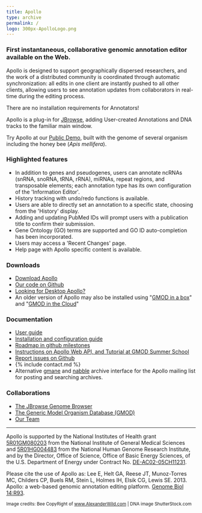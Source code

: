 ```yaml
---
title: Apollo
type: archive
permalink: /
logo: 300px-ApolloLogo.png
---
```


<!--{% include base_path %}-->

<!--# Apollo-->

### First instantaneous, collaborative genomic annotation editor available on the Web.

Apollo is designed to support geographically dispersed researchers, and the work of a distributed community is coordinated through automatic synchronization: all edits in one client are instantly pushed to all other clients, allowing users to see annotation updates from collaborators in real-time during the editing process.

There are no installation requirements for Annotators!

Apollo is a plug-in for [JBrowse](http://jbrowse.org), adding User-created Annotations and DNA tracks to the familiar main window.

Try Apollo at our [Public Demo](demo), built with the genome of several organism including the honey bee (<i>Apis mellifera</i>).

### Highlighted features

* In addition to genes and pseudogenes, users can annotate ncRNAs (snRNA, snoRNA, tRNA, rRNA), miRNAs, repeat regions, and transposable elements; each annotation type has its own configuration of the 'Information Editor'.
* History tracking with undo/redo functions is available.
* Users are able to directly set an annotation to a specific state, choosing from the 'History' display.
* Adding and updating PubMed IDs will prompt users with a publication title to confirm their submission.
* Gene Ontology (GO) terms are supported and GO ID auto-completion has been incorporated.
* Users may access a 'Recent Changes' page.
* Help page with Apollo specific content is available.

### Downloads

* [Download Apollo](https://github.com/GMOD/Apollo/releases/latest)
* [Our code on Github](https://github.com/GMOD/Apollo)
* [Looking for Desktop Apollo?](old-apollo)
* An older version of Apollo may also be installed using "[GMOD in a box](http://gmod.org/wiki/Box)" and "[GMOD in the Cloud](http://gmod.org/wiki/Box)"


### Documentation

* [User guide](users-guide)
* [Installation and configuration guide](http://genomearchitect.readthedocs.org/en/latest/)
* [Roadmap in github milestones](https://github.com/GMOD/Apollo/milestones)
* [Instructions on Apollo Web API, and Tutorial at GMOD Summer School](documentation)
* [Report issues on Github](https://github.com/GMOD/Apollo/issues)
* {% include contact.md %}
* Alternative [gmane](http://blog.gmane.org/gmane.science.biology.gmod.apollo) and [nabble](http://gmod.827538.n3.nabble.com/Apollo-f815553.html) archive interface for the Apollo mailing list for posting and searching archives.

### Collaborations
* [The JBrowse Genome Browser](http://jbrowse.org)
* [The Generic Model Organism Database (GMOD)](http://gmod.org)
* [Our Team](about)


---

Apollo is supported by the National Institutes of Health grant [5R01GM080203](http://projectreporter.nih.gov/project_info_description.cfm?aid=8261316&icde=0)
 from the National Institute of General Medical Sciences and [5R01HG004483](http://projectreporter.nih.gov/project_info_description.cfm?aid=7681268&icde=0) 
 from the National Human Genome Research Institute, and by the Director, Office of Science, Office of Basic Energy Sciences,
  of the U.S. Department of Energy under Contract No. [DE-AC02-05CH11231](http://www.ucop.edu/laboratory-management/contracts/lbnl/index.html).

Please cite the use of Apollo as: Lee E, Helt GA, Reese JT, Munoz-Torres MC, Childers CP, Buels RM, Stein L, Holmes IH, Elsik CG, Lewis SE. 2013. Apollo: a web-based genomic annotation editing platform. [Genome Biol 14:R93](http://genomebiology.com/2013/14/8/R93/abstract).

<small>Image credits: Bee CopyRight of www.AlexanderWild.com | DNA image ShutterStock.com</small>


